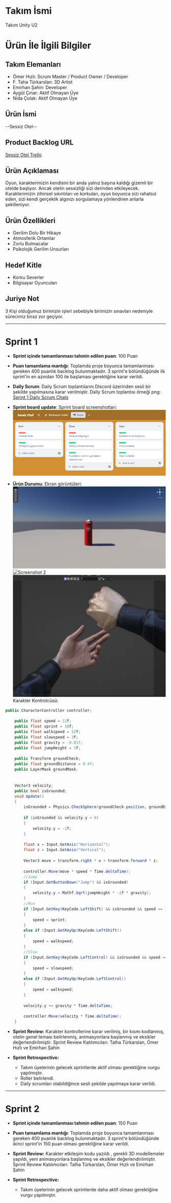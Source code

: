 # **Takım İsmi**

Takım Unity U2

# Ürün İle İlgili Bilgiler

## Takım Elemanları
- Ömer Hızlı: Scrum Master / Product Owner / Developer
- F. Taha Türkarslan: 3D Artist
- Emirhan Şahin: Developer
- Aygül Çınar: Aktif Olmayan Üye
- Nida Çolak: Aktif Olmayan Üye

## Ürün İsmi

--Sessiz Otel--

## Product Backlog URL

[Sessiz Otel Trello](https://trello.com/b/N5wxWRjZ/sessiz-otel)

## Ürün Açıklaması

Oyun, karakterimizin kendisini bir anda yalnız başına kaldığı gizemli bir otelde başlıyor. Ancak otelin sessizliği sizi derinden etkileyecek. Karakterimizin zihinsel sıkıntıları ve korkuları, oyun boyunca sizi rahatsız eden, sizi kendi gerçeklik algınızı sorgulamaya yönlendiren anlarla şekilleniyor.

## Ürün Özellikleri

- Gerilim Dolu Bir Hikaye
- Atmosferik Ortamlar
- Zorlu Bulmacalar
- Psikolojik Gerilim Unsurları

## Hedef Kitle

- Korku Severler
- Bilgisayar Oyuncuları 

## Juriye Not

3 Kişi olduğumuz birimizin işleri sebebiyle birimizin sınavları nedeniyle sürecimiz biraz zor geçiyor.

---

# Sprint 1

- **Sprint içinde tamamlanması tahmin edilen puan**: 100 Puan


- **Puan tamamlama mantığı**: Toplamda proje boyunca tamamlanması gereken 400 puanlık backlog bulunmaktadır. 3 sprint'e bölündüğünde ilk sprint'in en azından 100 ile başlaması gerektiğine karar verildi.


- **Daily Scrum**: Daily Scrum toplantılarını Discord üzerinden sesli bir şekilde yapılmasına karar verilmiştir. Daily Scrum toplantısı örneği png: [Sprint 1 Daily Scrum Chats](https://github.com/emirhansahintr/Bootcamp2023-U2Takimi/blob/main/ProjectManagement/Sprint1/Scrum1.png)

- **Sprint board update**: Sprint board screenshotları: 
![Backlog 1](https://github.com/emirhansahintr/Bootcamp2023-U2Takimi/blob/main/ProjectManagement/Sprint1/Sprint1.png) 


- **Ürün Durumu**: Ekran görüntüleri:
  ![Screenshot 1](https://github.com/emirhansahintr/Bootcamp2023-U2Takimi/blob/main/ProjectManagement/Sprint1/Unity1.png)
  ![Screenshot 2](https://github.com/emirhansahintr/Bootcamp2023-U2Takimi/blob/main/ProjectManagement/Sprint1/Animation1.gif)
  ![Screenshot 3](https://github.com/emirhansahintr/Bootcamp2023-U2Takimi/blob/main/ProjectManagement/Sprint1/Models1.png)
  Karakter Kontrolcüsü:
```csharp
public CharacterController controller;

    public float speed = 12f;
    public float sprint = 18f;
    public float walkspeed = 12f;
    public float slowspeed = 3f;
    public float gravity = -9.81f;
    public float jumpHeight = 3f;

    public Transform groundCheck;
    public float groundDistance = 0.4f;
    public LayerMask groundMask;


    Vector3 velocity;
    public bool isGrounded;
    void Update()
    {
        isGrounded = Physics.CheckSphere(groundCheck.position, groundDistance, groundMask);

        if (isGrounded && velocity.y < 0)
        {
            velocity.y = -2f;
        }

        float x = Input.GetAxis("Horizontal");
        float z = Input.GetAxis("Vertical");

        Vector3 move = transform.right * x + transform.forward * z;

        controller.Move(move * speed * Time.deltaTime);
        //Jump
        if (Input.GetButtonDown("Jump") && isGrounded)
        {
            velocity.y = Mathf.Sqrt(jumpHeight * -2f * gravity);
        }
        //Run
        if (Input.GetKey(KeyCode.LeftShift) && isGrounded && speed == 12f)
        {
            speed = sprint;
        }
        else if (Input.GetKeyUp(KeyCode.LeftShift))
        {
            speed = walkspeed;
        }
        //Slow
        if (Input.GetKey(KeyCode.LeftControl) && isGrounded && speed == 12f)
        {
            speed = slowspeed;
        }
        else if (Input.GetKeyUp(KeyCode.LeftControl))
        {
            speed = walkspeed;
        }

        velocity.y += gravity * Time.deltaTime;

        controller.Move(velocity * Time.deltaTime);
    }
```
  
- **Sprint Review:** Karakter kontrollerine karar verilmiş, bir kısmı kodlanmış, otelin genel teması belirlenmiş, animasyonlara başlanmış ve eksikler değerlendirilmiştir. Sprint Review Katılımcıları: Talha Türkarslan, Ömer Hızlı ve Emirhan Şahin
  
- **Sprint Retrospective:**
  - Takım üyelerinin gelecek sprintlerde aktif olması gerektiğine vurgu yapılmıştır.
  - Roller belirlendi.
  - Daily scrumları olabildiğince sesli şekilde yapılmaya karar verildi.
---

# Sprint 2

- **Sprint içinde tamamlanması tahmin edilen puan**: 150 Puan


- **Puan tamamlama mantığı**: Toplamda proje boyunca tamamlanması gereken 400 puanlık backlog bulunmaktadır. 3 sprint'e bölündüğünde ikinci sprint'in  150 puan olması gerektiğine karar verildi.


- **Sprint Review:** Karakter etkileşim kodu yazıldı , gerekli 3D modellemeler yapıldı, yeni animasyonlara başlanmış ve eksikler değerlendirilmiştir. Sprint Review Katılımcıları: Talha Türkarslan, Ömer Hızlı ve Emirhan Şahin
  
- **Sprint Retrospective:**
  - Takım üyelerinin gelecek sprintlerde daha aktif olması gerektiğine vurgu yapılmıştır.
 
